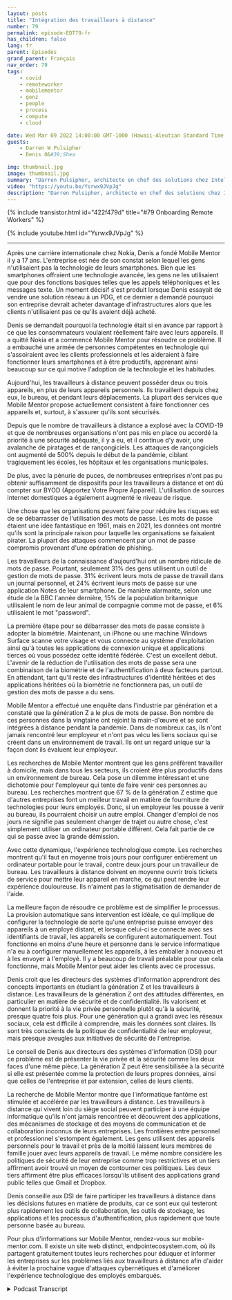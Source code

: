 ```yaml
---
layout: posts
title: "Intégration des travailleurs à distance"
number: 79
permalink: episode-EDT79-fr
has_children: false
lang: fr
parent: Épisodes
grand_parent: Français
nav_order: 79
tags:
    - covid
    - remoteworker
    - mobilementor
    - genz
    - people
    - process
    - compute
    - cloud

date: Wed Mar 09 2022 14:00:00 GMT-1000 (Hawaii-Aleutian Standard Time)
guests:
    - Darren W Pulsipher
    - Denis O&#39;Shea

img: thumbnail.jpg
image: thumbnail.jpg
summary: "Darren Pulsipher, architecte en chef des solutions chez Intel, a parlé avec Denis O'Shea, fondateur de Mobile Mentor, de son expérience, de ses recherches et de ses conseils sur l'intégration des travailleurs à distance, en particulier ceux de la génération Z."
video: "https://youtu.be/Ysrwx9JVpJg"
description: "Darren Pulsipher, architecte en chef des solutions chez Intel, a parlé avec Denis O'Shea, fondateur de Mobile Mentor, de son expérience, de ses recherches et de ses conseils sur l'intégration des travailleurs à distance, en particulier ceux de la génération Z."
---
```


<div>
{% include transistor.html id="422f479d" title="#79 Onboarding Remote Workers" %}

{% include youtube.html id="Ysrwx9JVpJg" %}
</div>

---

Après une carrière internationale chez Nokia, Denis a fondé Mobile Mentor il y a 17 ans. L'entreprise est née de son constat selon lequel les gens n'utilisaient pas la technologie de leurs smartphones. Bien que les smartphones offraient une technologie avancée, les gens ne les utilisaient que pour des fonctions basiques telles que les appels téléphoniques et les messages texte. Un moment décisif s'est produit lorsque Denis essayait de vendre une solution réseau à un PDG, et ce dernier a demandé pourquoi son entreprise devrait acheter davantage d'infrastructures alors que les clients n'utilisaient pas ce qu'ils avaient déjà acheté.

Denis se demandait pourquoi la technologie était si en avance par rapport à ce que les consommateurs voulaient réellement faire avec leurs appareils. Il a quitté Nokia et a commencé Mobile Mentor pour résoudre ce problème. Il a embauché une armée de personnes compétentes en technologie qui s'assoiraient avec les clients professionnels et les aideraient à faire fonctionner leurs smartphones et à être productifs, apprenant ainsi beaucoup sur ce qui motive l'adoption de la technologie et les habitudes.

Aujourd'hui, les travailleurs à distance peuvent posséder deux ou trois appareils, en plus de leurs appareils personnels. Ils travaillent depuis chez eux, le bureau, et pendant leurs déplacements. La plupart des services que Mobile Mentor propose actuellement consistent à faire fonctionner ces appareils et, surtout, à s'assurer qu'ils sont sécurisés.

Depuis que le nombre de travailleurs à distance a explosé avec la COVID-19 et que de nombreuses organisations n'ont pas mis en place ou accordé la priorité à une sécurité adéquate, il y a eu, et il continue d'y avoir, une avalanche de piratages et de rançongiciels. Les attaques de rançongiciels ont augmenté de 500% depuis le début de la pandémie, ciblant tragiquement les écoles, les hôpitaux et les organisations municipales.

De plus, avec la pénurie de puces, de nombreuses entreprises n'ont pas pu obtenir suffisamment de dispositifs pour les travailleurs à distance et ont dû compter sur BYOD (Apportez Votre Propre Appareil). L'utilisation de sources internet domestiques a également augmenté le niveau de risque.

Une chose que les organisations peuvent faire pour réduire les risques est de se débarrasser de l'utilisation des mots de passe. Les mots de passe étaient une idée fantastique en 1961, mais en 2021, les données ont montré qu'ils sont la principale raison pour laquelle les organisations se faisaient pirater. La plupart des attaques commencent par un mot de passe compromis provenant d'une opération de phishing.

Les travailleurs de la connaissance d'aujourd'hui ont un nombre ridicule de mots de passe. Pourtant, seulement 31% des gens utilisent un outil de gestion de mots de passe. 31% écrivent leurs mots de passe de travail dans un journal personnel, et 24% écrivent leurs mots de passe sur une application Notes de leur smartphone. De manière alarmante, selon une étude de la BBC l'année dernière, 15% de la population britannique utilisaient le nom de leur animal de compagnie comme mot de passe, et 6% utilisaient le mot "password".

La première étape pour se débarrasser des mots de passe consiste à adopter la biométrie. Maintenant, un iPhone ou une machine Windows Surface scanne votre visage et vous connecte au système d'exploitation ainsi qu'à toutes les applications de connexion unique et applications tierces où vous possédez cette identité fédérée. C'est un excellent début. L'avenir de la réduction de l'utilisation des mots de passe sera une combinaison de la biométrie et de l'authentification à deux facteurs partout. En attendant, tant qu'il reste des infrastructures d'identité héritées et des applications héritées où la biométrie ne fonctionnera pas, un outil de gestion des mots de passe a du sens.

Mobile Mentor a effectué une enquête dans l'industrie par génération et a constaté que la génération Z a le plus de mots de passe. Bon nombre de ces personnes dans la vingtaine ont rejoint la main-d'œuvre et se sont intégrées à distance pendant la pandémie. Dans de nombreux cas, ils n'ont jamais rencontré leur employeur et n'ont pas vécu les liens sociaux qui se créent dans un environnement de travail. Ils ont un regard unique sur la façon dont ils évaluent leur employeur.

Les recherches de Mobile Mentor montrent que les gens préfèrent travailler à domicile, mais dans tous les secteurs, ils croient être plus productifs dans un environnement de bureau. Cela pose un dilemme intéressant et une dichotomie pour l'employeur qui tente de faire venir ces personnes au bureau. Les recherches montrent que 67 % de la génération Z estime que d'autres entreprises font un meilleur travail en matière de fourniture de technologies pour leurs employés. Donc, si un employeur les pousse à venir au bureau, ils pourraient choisir un autre emploi. Changer d'emploi de nos jours ne signifie pas seulement changer de trajet ou autre chose, c'est simplement utiliser un ordinateur portable différent. Cela fait partie de ce qui se passe avec la grande démission.

Avec cette dynamique, l'expérience technologique compte. Les recherches montrent qu'il faut en moyenne trois jours pour configurer entièrement un ordinateur portable pour le travail, contre deux jours pour un travailleur de bureau. Les travailleurs à distance doivent en moyenne ouvrir trois tickets de service pour mettre leur appareil en marche, ce qui peut rendre leur expérience douloureuse. Ils n'aiment pas la stigmatisation de demander de l'aide.

La meilleure façon de résoudre ce problème est de simplifier le processus. La provision automatique sans intervention est idéale, ce qui implique de configurer la technologie de sorte qu'une entreprise puisse envoyer des appareils à un employé distant, et lorsque celui-ci se connecte avec ses identifiants de travail, les appareils se configurent automatiquement. Tout fonctionne en moins d'une heure et personne dans le service informatique n'a eu à configurer manuellement les appareils, à les emballer à nouveau et à les envoyer à l'employé. Il y a beaucoup de travail préalable pour que cela fonctionne, mais Mobile Mentor peut aider les clients avec ce processus.

Denis croit que les directeurs des systèmes d'information apprendront des concepts importants en étudiant la génération Z et les travailleurs à distance. Les travailleurs de la génération Z ont des attitudes différentes, en particulier en matière de sécurité et de confidentialité. Ils valorisent et donnent la priorité à la vie privée personnelle plutôt qu'à la sécurité, presque quatre fois plus. Pour une génération qui a grandi avec les réseaux sociaux, cela est difficile à comprendre, mais les données sont claires. Ils sont très conscients de la politique de confidentialité de leur employeur, mais presque aveugles aux initiatives de sécurité de l'entreprise.

Le conseil de Denis aux directeurs des systèmes d'information (DSI) pour ce problème est de présenter la vie privée et la sécurité comme les deux faces d'une même pièce. La génération Z peut être sensibilisée à la sécurité si elle est présentée comme la protection de leurs propres données, ainsi que celles de l'entreprise et par extension, celles de leurs clients.

La recherche de Mobile Mentor montre que l'informatique fantôme est stimulée et accélérée par les travailleurs à distance. Les travailleurs à distance qui vivent loin du siège social peuvent participer à une équipe informatique qu'ils n'ont jamais rencontrée et découvrent des applications, des mécanismes de stockage et des moyens de communication et de collaboration inconnus de leurs entreprises. Les frontières entre personnel et professionnel s'estompent également. Les gens utilisent des appareils personnels pour le travail et près de la moitié laissent leurs membres de famille jouer avec leurs appareils de travail. Le même nombre considère les politiques de sécurité de leur entreprise comme trop restrictives et un tiers affirment avoir trouvé un moyen de contourner ces politiques. Les deux tiers affirment être plus efficaces lorsqu'ils utilisent des applications grand public telles que Gmail et Dropbox.

Denis conseille aux DSI de faire participer les travailleurs à distance dans les décisions futures en matière de produits, car ce sont eux qui testeront plus rapidement les outils de collaboration, les outils de stockage, les applications et les processus d'authentification, plus rapidement que toute personne basée au bureau.

Pour plus d'informations sur Mobile Mentor, rendez-vous sur mobile-mentor.com. Il existe un site web distinct, endpointecosystem.com, où ils partagent gratuitement toutes leurs recherches pour éduquer et informer les entreprises sur les problèmes liés aux travailleurs à distance afin d'aider à éviter la prochaine vague d'attaques cybernétiques et d'améliorer l'expérience technologique des employés embarqués.



<details>
<summary> Podcast Transcript </summary>

<p></p>

</details>
